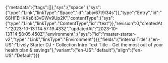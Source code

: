 {"metadata":{"tags":[]},"sys":{"space":{"sys":{"type":"Link","linkType":"Space","id":"abjv67t9l34s"}},"type":"Entry","id":"68HFEHKKs6lt3vDWv9Up2K","contentType":{"sys":{"type":"Link","linkType":"ContentType","id":"text"}},"revision":0,"createdAt":"2023-10-13T14:57:19.433Z","updatedAt":"2023-10-13T14:58:05.450Z","environment":{"sys":{"id":"master-starter-v2","type":"Link","linkType":"Environment"}}},"fields":{"internalTitle":{"en-US":"Lively Starter DJ - Collection Intro Text Title - Get the most out of your health plan & savings"},"variant":{"en-US":"default"},"align":{"en-US":"Default"}}}